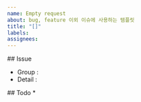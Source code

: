 ```yaml
---
name: Empty request
about: bug, feature 이외 이슈에 사용하는 템플릿
title: "[]"
labels: 
assignees: 
---
```


## Issue

* Group :
* Detail :

## Todo
* 